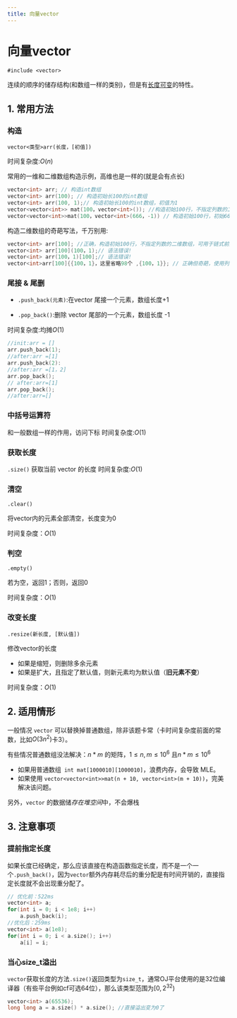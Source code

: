 ```yaml
---
title: 向量vector
---
```


# 向量vector

`#include <vector>`

连续的顺序的储存结构(和数组一样的类别)，但是有<u>长度可变</u>的特性。



## 1. 常用方法

### 构造

`vector<类型>arr(长度，[初值])`

时间复杂度:$O(n)$

常用的一维和二维数组构造示例，高维也是一样的(就是会有点长)

```cpp
vector<int> arr; // 构造int数组
vector<int> arr(100); // 构造初始长100的int数组
vector<int> arr(100, 1);// 构造初始长100的int数组，初值为1
vector<vector<int>> mat(100，vector<int>()); //构造初始100行，不指定列数的二维数组
vector<vector<int>>mat(100，vector<int>(666，-1)) // 构造初始100行，初始666列的二维数组，初值为-1
```

构造二维数组的奇葩写法，千万别用:

```cpp
vector<int> arr[100]; //正确，构造初始100行，不指定列数的二维数组，可用于链式前向星存图
vector<int> arr[100](100，1);// 语法错误!
vector<int> arr(100，1)[100];// 语法错误!
vector<int>arr[100]{{100，1}，这里省略98个 ,{100，1}}; // 正确但奇葩，使用列表初始化
```

### 尾接 & 尾删

- `.push_back(元素)`:在vector 尾接一个元素，数组长度+1

- `.pop_back()`:删除 vector 尾部的一个元素，数组长度 -1

时间复杂度:均摊$O(1)$

```cpp
//init:arr = []
arr.push_back(1);
//after:arr =[1]
arr.push_back(2):
//after:arr =[1，2]
arr.pop_back();
// after:arr=[1]
arr.pop_back();
//after:arr=[]
```

### 中括号运算符

和一般数组一样的作用，访问下标
时间复杂度:$O(1)$

### 获取长度

`.size()`
获取当前 vector 的长度
时间复杂度:$O(1)$

### 清空

`.clear()`

将vector内的元素全部清空，长度变为0

时间复杂度：$O(1)$

### 判空

`.empty()`

若为空，返回1；否则，返回0

时间复杂度：$O(1)$

### 改变长度

`.resize(新长度, [默认值])`

修改vector的长度

- 如果是缩短，则删除多余元素
- 如果是扩大，且指定了默认值，则新元素均为默认值（**旧元素不变**）

时间复杂度：$O(1)$



## 2. 适用情形

一般情况 `vector` 可以替换掉普通数组，除非该题卡常（卡时间复杂度前面的常数，比如$O(3n^2)$卡3）。

有些情况普通数组没法解决：$n * m$ 的矩阵，$1 ≤ n,m ≤ 10^6$ 且$n*m ≤ 10^6$

- 如果用普通数组` int mat[1000010][1000010]`，浪费内存，会导致 MLE。
- 如果使用 `vector<vector<int>>mat(n + 10, vector<int>(m + 10))`，完美解决该问题。

另外，`vector` 的数据储*存在堆空间*中，不会爆栈



## 3. 注意事项

### 提前指定长度

如果长度已经确定，那么应该直接在构造函数指定长度，而不是一个一个`.push_back()`，因为`vector`额外内存耗尽后的重分配是有时间开销的，直接指定长度就不会出现重分配了。

```cpp
// 优化前：522ms
vector<int> a;
for(int i = 0; i < 1e8; i++)
    a.push_back(i);
//优化后：259ms
vector<int> a(1e8);
for(int i = 0; i < a.size(); i++)
    a[i] = i;
```

### 当心size_t溢出

`vector`获取长度的方法`.size()`返回类型为`size_t`，通常OJ平台使用的是32位编译器（有些平台例如cf可选64位），那么该类型范围为$[0,2^{32})$

```cpp
vector<int> a(65536);
long long a = a.size() * a.size(); //直接溢出变为0了
```



